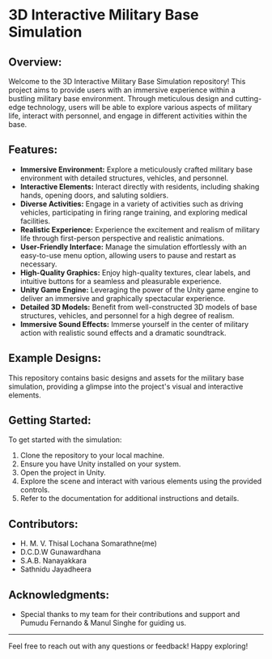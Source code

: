 # 3D Interactive Military Base Simulation

## Overview:
Welcome to the 3D Interactive Military Base Simulation repository! This project aims to provide users with an immersive experience within a bustling military base environment. Through meticulous design and cutting-edge technology, users will be able to explore various aspects of military life, interact with personnel, and engage in different activities within the base.

## Features:
- **Immersive Environment:** Explore a meticulously crafted military base environment with detailed structures, vehicles, and personnel.
- **Interactive Elements:** Interact directly with residents, including shaking hands, opening doors, and saluting soldiers.
- **Diverse Activities:** Engage in a variety of activities such as driving vehicles, participating in firing range training, and exploring medical facilities.
- **Realistic Experience:** Experience the excitement and realism of military life through first-person perspective and realistic animations.
- **User-Friendly Interface:** Manage the simulation effortlessly with an easy-to-use menu option, allowing users to pause and restart as necessary.
- **High-Quality Graphics:** Enjoy high-quality textures, clear labels, and intuitive buttons for a seamless and pleasurable experience.
- **Unity Game Engine:** Leveraging the power of the Unity game engine to deliver an immersive and graphically spectacular experience.
- **Detailed 3D Models:** Benefit from well-constructed 3D models of base structures, vehicles, and personnel for a high degree of realism.
- **Immersive Sound Effects:** Immerse yourself in the center of military action with realistic sound effects and a dramatic soundtrack.

## Example Designs:
This repository contains basic designs and assets for the military base simulation, providing a glimpse into the project's visual and interactive elements.

## Getting Started:
To get started with the simulation:
1. Clone the repository to your local machine.
2. Ensure you have Unity installed on your system.
3. Open the project in Unity.
4. Explore the scene and interact with various elements using the provided controls.
5. Refer to the documentation for additional instructions and details.

## Contributors:
- H. M. V. Thisal Lochana Somarathne(me)
- D.C.D.W Gunawardhana
- S.A.B. Nanayakkara
- Sathnidu Jayadheera

## Acknowledgments:
- Special thanks to my team for their contributions and support and Pumudu Fernando & Manul Singhe for guiding us.

---
Feel free to reach out with any questions or feedback! Happy exploring!
